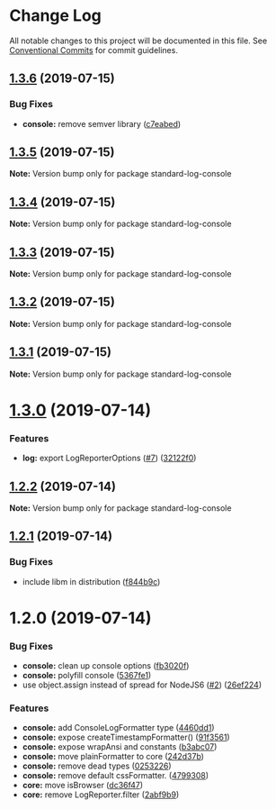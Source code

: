 # Change Log

All notable changes to this project will be documented in this file.
See [Conventional Commits](https://conventionalcommits.org) for commit guidelines.

## [1.3.6](https://github.com/unional/standard-log/compare/standard-log-console@1.3.5...standard-log-console@1.3.6) (2019-07-15)


### Bug Fixes

* **console:** remove semver library ([c7eabed](https://github.com/unional/standard-log/commit/c7eabed))





## [1.3.5](https://github.com/unional/standard-log/compare/standard-log-console@1.3.4...standard-log-console@1.3.5) (2019-07-15)

**Note:** Version bump only for package standard-log-console





## [1.3.4](https://github.com/unional/standard-log/compare/standard-log-console@1.3.3...standard-log-console@1.3.4) (2019-07-15)

**Note:** Version bump only for package standard-log-console





## [1.3.3](https://github.com/unional/standard-log/compare/standard-log-console@1.3.2...standard-log-console@1.3.3) (2019-07-15)

**Note:** Version bump only for package standard-log-console





## [1.3.2](https://github.com/unional/standard-log/compare/standard-log-console@1.3.1...standard-log-console@1.3.2) (2019-07-15)

**Note:** Version bump only for package standard-log-console





## [1.3.1](https://github.com/unional/standard-log/compare/standard-log-console@1.3.0...standard-log-console@1.3.1) (2019-07-15)

**Note:** Version bump only for package standard-log-console





# [1.3.0](https://github.com/unional/standard-log/compare/standard-log-console@1.2.2...standard-log-console@1.3.0) (2019-07-14)


### Features

* **log:** export LogReporterOptions ([#7](https://github.com/unional/standard-log/issues/7)) ([32122f0](https://github.com/unional/standard-log/commit/32122f0))





## [1.2.2](https://github.com/unional/standard-log/compare/standard-log-console@1.2.1...standard-log-console@1.2.2) (2019-07-14)

**Note:** Version bump only for package standard-log-console





## [1.2.1](https://github.com/unional/standard-log/compare/standard-log-console@1.2.0...standard-log-console@1.2.1) (2019-07-14)


### Bug Fixes

* include libm in distribution ([f844b9c](https://github.com/unional/standard-log/commit/f844b9c))





# 1.2.0 (2019-07-14)


### Bug Fixes

* **console:** clean up console options ([fb3020f](https://github.com/unional/standard-log/commit/fb3020f))
* **console:** polyfill console ([5367fe1](https://github.com/unional/standard-log/commit/5367fe1))
* use object.assign instead of spread for NodeJS6 ([#2](https://github.com/unional/standard-log/issues/2)) ([26ef224](https://github.com/unional/standard-log/commit/26ef224))


### Features

* **console:** add ConsoleLogFormatter type ([4460dd1](https://github.com/unional/standard-log/commit/4460dd1))
* **console:** expose createTimestampFormatter() ([91f3561](https://github.com/unional/standard-log/commit/91f3561))
* **console:** expose wrapAnsi and constants ([b3abc07](https://github.com/unional/standard-log/commit/b3abc07))
* **console:** move plainFormatter to core ([242d37b](https://github.com/unional/standard-log/commit/242d37b))
* **console:** remove dead types ([0253226](https://github.com/unional/standard-log/commit/0253226))
* **console:** remove default cssFormatter. ([4799308](https://github.com/unional/standard-log/commit/4799308))
* **core:** move isBrowser ([dc36f47](https://github.com/unional/standard-log/commit/dc36f47))
* **core:** remove LogReporter.filter ([2abf9b9](https://github.com/unional/standard-log/commit/2abf9b9))

